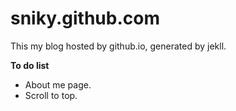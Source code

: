 sniky.github.com
================

This my blog hosted by github.io, generated by jekll.


**To do list**

* About me page.
* Scroll to top.
